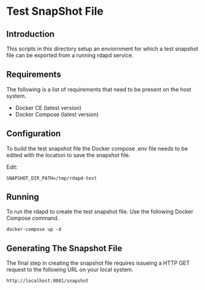 
# Test SnapShot File

## Introduction
This scripts in this directory setup an enviornment for which a test snapshot
file can be exported from a running rdapd service.

## Requirements

The following is a list of requirements that need to be present on the host
system.

- Docker CE (latest version)
- Docker Compose (latest version)

## Configuration

To build the test snapshot file the Docker compose .env file needs to be edited
with the location to save the snapshot file.

Edit:

```
SNAPSHOT_DIR_PATH=/tmp/rdapd-test
```

## Running

To run the rdapd to create the test snapshot file. Use the following Docker
Compose command.

```
docker-compose up -d
```

## Generating The Snapshot File

The final step in creating the snapshot file requires issueing a HTTP GET
request to the following URL on your local system.

```
http://localhost:8081/snapshot
```
